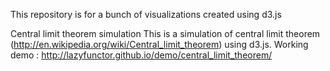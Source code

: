 This repository is for a bunch of visualizations created using d3.js

Central limit theorem simulation
This is a simulation of central limit theorem (http://en.wikipedia.org/wiki/Central_limit_theorem) using d3.js.
Working demo : http://lazyfunctor.github.io/demo/central_limit_theorem/
